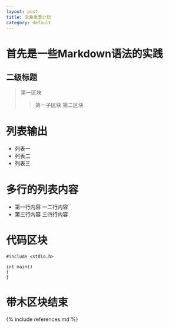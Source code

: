 ```yaml
---
layout: post
title: 文章发表计划
category: default
---
```


# 首先是一些Markdown语法的实践
## 二级标题

> 第一区块
>> 第一子区块
> 第二区块

# 列表输出
* 列表一
* 列表二
* 列表三

# 多行的列表内容
* 第一行内容
  一二行内容
* 第三行内容
  三四行内容

# 代码区块
	#include <stdio.h>
	
	int main()
	{
	}

# 带木区块结束

{% include references.md %}
